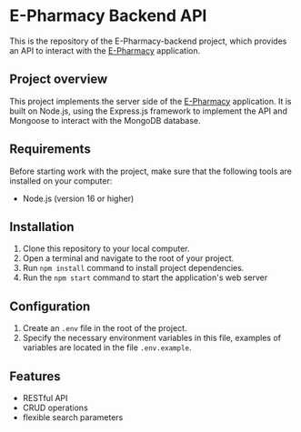 # E-Pharmacy Backend API

This is the repository of the E-Pharmacy-backend project, which provides an API to interact with the [E-Pharmacy](https://github.com/DianaKryzhanivska/E-Pharmacy) application.

## Project overview

This project implements the server side of the [E-Pharmacy](https://github.com/DianaKryzhanivska/E-Pharmacy) application. It is built on Node.js, using the Express.js framework to implement the API and Mongoose to interact with the MongoDB database.

## Requirements

Before starting work with the project, make sure that the following tools are installed on your computer:

- Node.js (version 16 or higher)

## Installation

1. Clone this repository to your local computer.
2. Open a terminal and navigate to the root of your project.
3. Run `npm install` command to install project dependencies.
4. Run the `npm start` command to start the application's web server

## Configuration

1. Create an `.env` file in the root of the project.
2. Specify the necessary environment variables in this file, examples of variables are located in the file `.env.example`.

## Features

- RESTful API
- CRUD operations
- flexible search parameters
